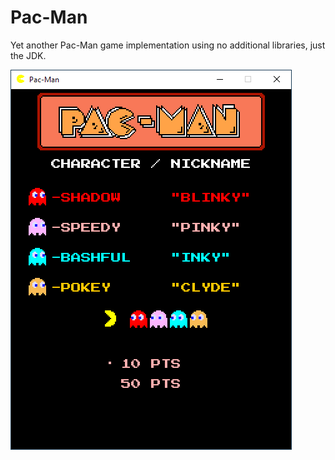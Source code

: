 # Pac-Man
Yet another Pac-Man game implementation using no additional libraries, just the JDK.

<img src="PacManDataOriented/doc/intro.png">
